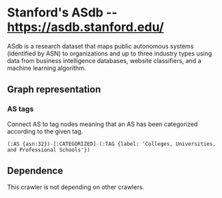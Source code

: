 # Stanford's ASdb -- https://asdb.stanford.edu/

ASdb is a research dataset that maps public autonomous systems (identified by 
ASN) to organizations and up to three industry types using data from business 
intelligence databases, website classifiers, and a machine learning algorithm. 

## Graph representation

### AS tags
Connect AS to tag nodes meaning that an AS has been categorized according to the
given tag.
```
(:AS {asn:32})-[:CATEGORIZED]-(:TAG {label: 'Colleges, Universities, and Professional Schools'})
```

## Dependence

This crawler is not depending on other crawlers.
